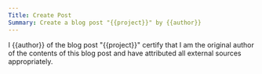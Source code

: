 ```yaml
---
Title: Create Post
Summary: Create a blog post "{{project}}" by {{author}}
---
```


I {{author}} of the blog post "{{project}}" certify that I am the original author of the contents of this blog post and have attributed all external sources appropriately.